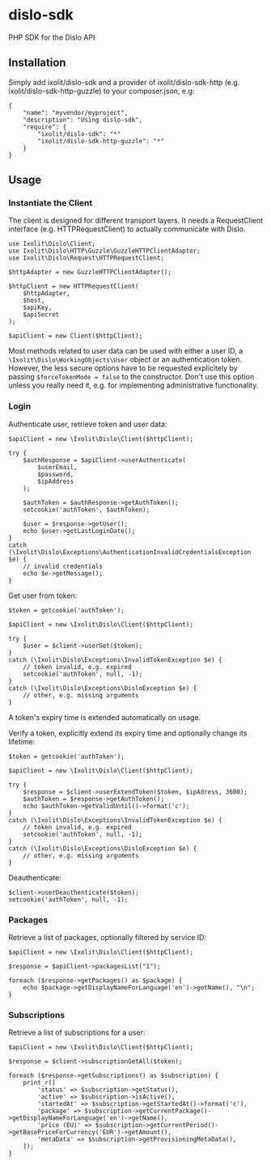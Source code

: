 # dislo-sdk
PHP SDK for the Dislo API

## Installation

Simply add ixolit/dislo-sdk and a provider of ixolit/dislo-sdk-http (e.g. ixolit/dislo-sdk-http-guzzle) to your composer.json, e.g:

    {
        "name": "myvendor/myproject",
        "description": "Using dislo-sdk",
        "require": {
            "ixolit/dislo-sdk": "*"
            "ixolit/dislo-sdk-http-guzzle": "*"
        }
    }

## Usage

### Instantiate the Client
The client is designed for different transport layers. It needs a RequestClient interface (e.g. HTTPRequestClient) to actually communicate with Dislo.

    use Ixolit\Dislo\Client;
    use Ixolit\Dislo\HTTP\Guzzle\GuzzleHTTPClientAdapter;
    use Ixolit\Dislo\Request\HTTPRequestClient;
    
    $httpAdapter = new GuzzleHTTPClientAdapter();

    $httpClient = new HTTPRequestClient(
        $httpAdapter,
        $host,
        $apiKey,
        $apiSecret
    );

    $apiClient = new Client($httpClient);

Most methods related to user data can be used with either a user ID, a `\Ixolit\Dislo\WorkingObjects\User` object or an authentication token. However, the less secure options have to be requested explicitely by passing `$forceTokenMode = false` to the constructor. Don't use this option unless you really need it, e.g. for implementing administrative functionality.

### Login
Authenticate user, retrieve token and user data:

    $apiClient = new \Ixolit\Dislo\Client($httpClient);

    try {
        $authResponse = $apiClient->userAuthenticate(
            $userEmail,
            $password,
            $ipAddress
        );

        $authToken = $authResponse->getAuthToken();
        setcookie('authToken', $authToken);
        
        $user = $response->getUser();
        echo $user->getLastLoginDate();
    }
    catch (\Ixolit\Dislo\Exceptions\AuthenticationInvalidCredentialsException $e) {
        // invalid credentials
        echo $e->getMessage();
    }

Get user from token:

    $token = getcookie('authToken');

    $apiClient = new \Ixolit\Dislo\Client($httpClient);
    
    try {
        $user = $client->userGet($token);
    }
    catch (\Ixolit\Dislo\Exceptions\InvalidTokenException $e) {
        // token invalid, e.g. expired
        setcookie('authToken', null, -1);
    }
    catch (\Ixolit\Dislo\Exceptions\DisloException $e) {
        // other, e.g. missing arguments
    }

A token's expiry time is extended automatically on usage.

Verify a token, explicitly extend its expiry time and optionally change its lifetime:

    $token = getcookie('authToken');

    $apiClient = new \Ixolit\Dislo\Client($httpClient);
    
    try {
        $response = $client->userExtendToken($token, $ipAdress, 3600);
        $authToken = $response->getAuthToken();
        echo $authToken->getValidUntil()->format('c');
    }
    catch (\Ixolit\Dislo\Exceptions\InvalidTokenException $e) {
        // token invalid, e.g. expired
        setcookie('authToken', null, -1);
    }
    catch (\Ixolit\Dislo\Exceptions\DisloException $e) {
        // other, e.g. missing arguments
    }

Deauthenticate:

    $client->userDeauthenticate($token);
    setcookie('authToken', null, -1);

### Packages

Retrieve a list of packages, optionally filtered by service ID:

    $apiClient = new \Ixolit\Dislo\Client($httpClient);

    $response = $apiClient->packagesList("1");

    foreach ($response->getPackages() as $package) {
        echo $package->getDisplayNameForLanguage('en')->getName(), "\n";
    }

### Subscriptions

Retrieve a list of subscriptions for a user:

    $apiClient = new \Ixolit\Dislo\Client($httpClient);

    $response = $client->subscriptionGetAll($token);

    foreach ($response->getSubscriptions() as $subscription) {
        print_r([
            'status' => $subscription->getStatus(),
            'active' => $subscription->isActive(),
            'startedAt' => $subscription->getStartedAt()->format('c'),
            'package' => $subscription->getCurrentPackage()->getDisplayNameForLanguage('en')->getName(),
            'price (EU)' => $subscription->getCurrentPeriod()->getBasePriceForCurrency('EUR')->getAmount(),
            'metaData' => $subscription->getProvisioningMetaData(),
        ]);
    }
